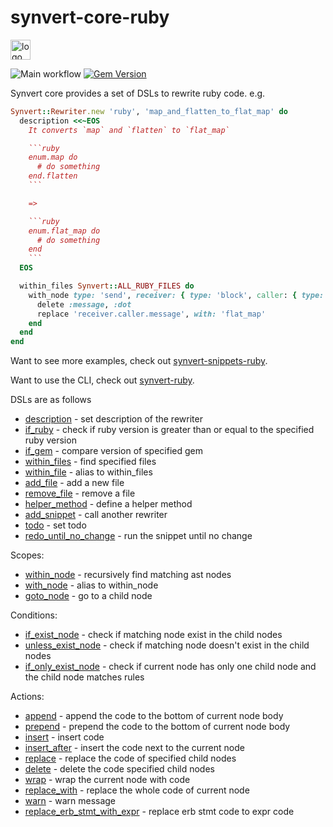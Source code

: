 # synvert-core-ruby

<img src="https://synvert.xinminlabs.com/img/logo_96.png" alt="logo" width="32" height="32" />

![Main workflow](https://github.com/xinminlabs/synvert-core-ruby/actions/workflows/main.yml/badge.svg)
[![Gem Version](https://badge.fury.io/rb/synvert-core.png)](http://badge.fury.io/rb/synvert-core)

Synvert core provides a set of DSLs to rewrite ruby code. e.g.

```ruby
Synvert::Rewriter.new 'ruby', 'map_and_flatten_to_flat_map' do
  description <<~EOS
    It converts `map` and `flatten` to `flat_map`

    ```ruby
    enum.map do
      # do something
    end.flatten
    ```

    =>

    ```ruby
    enum.flat_map do
      # do something
    end
    ```
  EOS

  within_files Synvert::ALL_RUBY_FILES do
    with_node type: 'send', receiver: { type: 'block', caller: { type: 'send', message: 'map' } }, message: 'flatten', arguments: { size: 0 } do
      delete :message, :dot
      replace 'receiver.caller.message', with: 'flat_map'
    end
  end
end
```

Want to see more examples, check out [synvert-snippets-ruby](https://github.com/xinminlabs/synvert-snippets-ruby).

Want to use the CLI, check out [synvert-ruby](https://github.com/xinminlabs/synvert-ruby).

DSLs are as follows

* [description](./Synvert/Core/Rewriter.html#description-instance_method) - set description of the rewriter
* [if_ruby](./Synvert/Core/Rewriter.html#if_ruby-instance_method) - check if ruby version is greater than or equal to the specified ruby version
* [if_gem](./Synvert/Core/Rewriter.html#if_gem-instance_method) - compare version of specified gem
* [within_files](./Synvert/Core/Rewriter.html#within_files-instance_method) - find specified files
* [within_file](./Synvert/Core/Rewriter.html#within_file-instance_method) - alias to within_files
* [add_file](./Synvert/Core/Rewriter.html#add_file-instance_method) - add a new file
* [remove_file](./Synvert/Core/Rewriter.html#remove_file-instance_method) - remove a file
* [helper_method](./Synvert/Core/Rewriter.html#helper_method-instance_method) - define a helper method
* [add_snippet](./Synvert/Core/Rewriter.html#add_snippet-instance_method) - call another rewriter
* [todo](./Synvert/Core/Rewriter.html#todo-instance_method) - set todo
* [redo_until_no_change](./Synvert/Core/Rewriter.html#redo_until_no_change-instance_method) - run the snippet until no change

Scopes:

* [within_node](./Synvert/Core/Rewriter/Instance.html#within_node-instance_method) - recursively find matching ast nodes
* [with_node](./Synvert/Core/Rewriter/Instance.html#with_node-instance_method) - alias to within_node
* [goto_node](./Synvert/Core/Rewriter/Instance.html#goto_node-instance_method) - go to a child node

Conditions:

* [if_exist_node](./Synvert/Core/Rewriter/Instance.html#if_exist_node-instance_method) - check if matching node exist in the child nodes
* [unless_exist_node](./Synvert/Core/Rewriter/Instance.html#unless_exist_node-instance_method) - check if matching node doesn't exist in the child nodes
* [if_only_exist_node](./Synvert/Core/Rewriter/Instance.html#if_only_exist_node-instance_method) - check if current node has only one child node and the child node matches rules

Actions:

* [append](./Synvert/Core/Rewriter/Instance.html#append-instance_method) - append the code to the bottom of current node body
* [prepend](./Synvert/Core/Rewriter/Instance.html#prepend-instance_method) - prepend the code to the bottom of current node body
* [insert](./Synvert/Core/Rewriter/Instance.html#insert-instance_method) - insert code
* [insert_after](./Synvert/Core/Rewriter/Instance.html#insert_after-instance_method) - insert the code next to the current node
* [replace](./Synvert/Core/Rewriter/Instance.html#replace-instance_method) - replace the code of specified child nodes
* [delete](./Synvert/Core/Rewriter/Instance.html#delete-instance_method) - delete the code specified child nodes
* [wrap](./Synvert/Core/Rewriter/Instance.html#wrap-instance_method) - wrap the current node with code
* [replace_with](./Synvert/Core/Rewriter/Instance.html#replace_with-instance_method) - replace the whole code of current node
* [warn](./Synvert/Core/Rewriter/Instance.html#warn-instance_method) - warn message
* [replace_erb_stmt_with_expr](./Synvert/Core/Rewriter/Instance.html#replace_erb_stmt_with_expr-instance_method) - replace erb stmt code to expr code